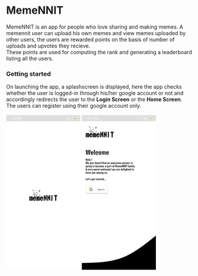 # MemeNNIT
MemeNNIT is an app for people who love sharing and making memes.
A memennit user can upload his own memes and view memes uploaded by other users,
the users are rewarded points on the basis of number of uploads and upvotes they recieve.
<br>
These points are used for computing the rank and generating a leaderboard listing all the users.

### Getting started
On launching the app, a splashscreen is displayed, here the app checks whether the user is logged-in through his/her google account
or not and accordingly redirects the user to the **Login Screen** or the **Home Screen**.
<br>
The users can register using their google account only.
<br>
<br>
<img src="https://github.com/harshh3010/MemeNNIT/blob/master/AppScreenshots/SplashScreen.jpg" width="200">
<img src="https://github.com/harshh3010/MemeNNIT/blob/master/AppScreenshots/LoginScreen.jpg" width="200">
